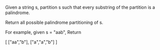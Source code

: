 Given a string s, partition s such that every substring of the partition is a palindrome.

Return all possible palindrome partitioning of s.

For example, given s = "aab",
Return

  [
    ["aa","b"],
    ["a","a","b"]
  ]

